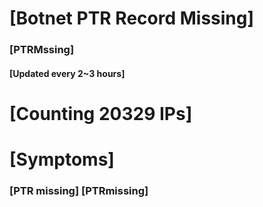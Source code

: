 # [Botnet PTR Record Missing]
### [PTRMssing]
#### [Updated every 2~3 hours]

# [Counting 20329 IPs]

# [Symptoms] 
###   [PTR missing] [PTRmissing]
